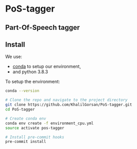 # PoS-tagger
Part-Of-Speech tagger
-----------------------------------------------------------------------------
Install
-----------------------------------------------------------------------------
We use:
- [conda](https://docs.conda.io/projects/conda/en/latest/user-guide/install/index.html) to setup our environment,
- and python 3.8.3

To setup the environment:
```bash
conda --version

# Clone the repo and navigate to the project directory
git clone https://github.com/KhalilGorsan/PoS-tagger.git
cd PoS-tagger

# Create conda env
conda env create -f environment_cpu.yml
source activate pos-tagger

# Install pre-commit hooks
pre-commit install
